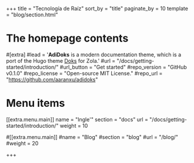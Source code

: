 +++
title = "Tecnología de Raíz"
sort_by = "title"
paginate_by = 10
template = "blog/section.html"


# The homepage contents
#[extra]
#lead = '<b>AdiDoks</b> is a modern documentation theme, which is a port of the Hugo theme <a href="https://github.com/h-enk/">Doks</a> for Zola.'
#url = "/docs/getting-started/introduction/"
#url_button = "Get started"
#repo_version = "GitHub v0.1.0"
#repo_license = "Open-source MIT License."
#repo_url = "https://github.com/aaranxu/adidoks"

# Menu items
[[extra.menu.main]]
name = "Ingle'"
section = "docs"
url = "/docs/getting-started/introduction/"
weight = 10

#[[extra.menu.main]]
#name = "Blog"
#section = "blog"
#url = "/blog/"
#weight = 20

+++
